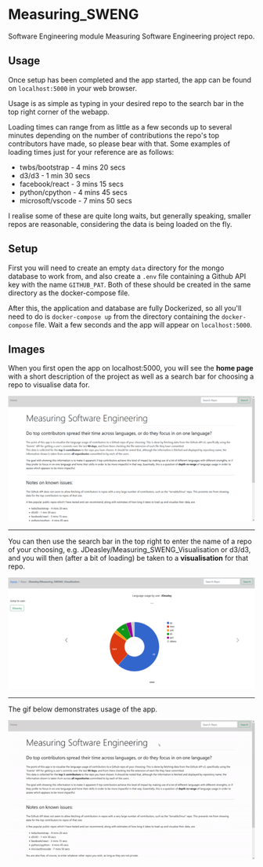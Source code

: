# Measuring_SWENG
Software Engineering module Measuring Software Engineering project repo.

## Usage
Once setup has been completed and the app started, the app can be found on `localhost:5000` in your web browser.

Usage is as simple as typing in your desired repo to the search bar in the top right corner of the webapp.

Loading times can range from as little as a few seconds up to several minutes depending on the number of contributions the repo's top contributors have made, so please bear with that. Some examples of loading times just for your reference are as follows:

- twbs/bootstrap - 4 mins 20 secs
- d3/d3 - 1 min 30 secs
- facebook/react - 3 mins 15 secs
- python/cpython - 4 mins 45 secs
- microsoft/vscode - 7 mins 50 secs

I realise some of these are quite long waits, but generally speaking, smaller repos are reasonable, considering the data is being loaded on the fly.

## Setup
First you will need to create an empty `data` directory for the mongo database to work from, and also create a `.env` file containing a Github API key with the name `GITHUB_PAT`. Both of these should be created in the same directory as the docker-compose file.

After this, the application and database are fully Dockerized, so all you'll need to do is `docker-compose up` from the directory containing the `docker-compose` file. Wait a few seconds and the app will appear on `localhost:5000`.

## Images

When you first open the app on localhost:5000, you will see the __home page__ with a short description of the project as well as a search bar for choosing a repo to visualise data for.

![Home page](./images/home.png)

----

You can then use the search bar in the top right to enter the name of a repo of your choosing, e.g. JDeasley/Measuring_SWENG_Visualisation or d3/d3, and you will then (after a bit of loading) be taken to a __visualisation__ for that repo.

![First repo](./images/repo1.png)

----

The gif below demonstrates usage of the app.

![Gif](./images/gif1.gif)
